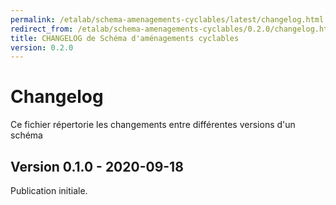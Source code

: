 ```yaml
---
permalink: /etalab/schema-amenagements-cyclables/latest/changelog.html
redirect_from: /etalab/schema-amenagements-cyclables/0.2.0/changelog.html
title: CHANGELOG de Schéma d'aménagements cyclables
version: 0.2.0
---
```


# Changelog

Ce fichier répertorie les changements entre différentes versions d'un schéma

## Version 0.1.0 - 2020-09-18

Publication initiale.